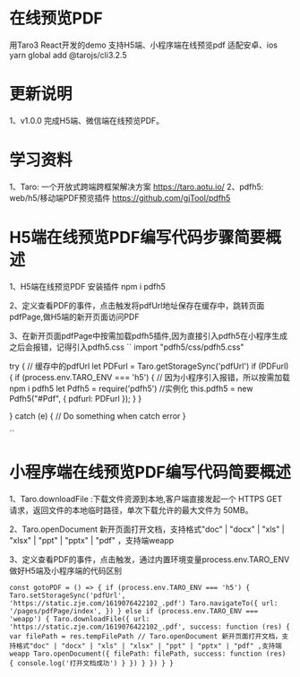 # 在线预览PDF
用Taro3 React开发的demo
支持H5端、小程序端在线预览pdf
适配安卓、ios
yarn global add @tarojs/cli3.2.5
# 更新说明
1、v1.0.0  完成H5端、微信端在线预览PDF。

# 学习资料
1、Taro: 一个开放式跨端跨框架解决方案 <https://taro.aotu.io/>
2、pdfh5: web/h5/移动端PDF预览插件 <https://github.com/gjTool/pdfh5>

# H5端在线预览PDF编写代码步骤简要概述
1、H5端在线预览PDF
安装插件 npm i pdfh5

2、定义查看PDF的事件，点击触发将pdfUrl地址保存在缓存中，跳转页面pdfPage,做H5端的新开页面访问PDF

3、在新开页面pdfPage中按需加载pdfh5插件,因为直接引入pdfh5在小程序生成之后会报错，记得引入pdfh5.css
``
import "pdfh5/css/pdfh5.css"

try {
  // 缓存中的pdfUrl
  let PDFurl = Taro.getStorageSync('pdfUrl')
  if (PDFurl) {
    if (process.env.TARO_ENV === 'h5') {
      // 因为小程序引入报错，所以按需加载 npm i pdfh5
      let Pdfh5 = require('pdfh5')
      //实例化
      this.pdfh5 = new Pdfh5("#Pdf", {
        pdfurl: PDFurl
      });
    }
  }

} catch (e) {
  // Do something when catch error
}


<View className='PdfCss' id="Pdf"></View>

``

# 小程序端在线预览PDF编写代码简要概述
1、Taro.downloadFile :下载文件资源到本地,客户端直接发起一个 HTTPS GET 请求，返回文件的本地临时路径，单次下载允许的最大文件为 50MB。

2、Taro.openDocument 新开页面打开文档，支持格式"doc" | "docx" | "xls" | "xlsx" | "ppt" | "pptx" | "pdf" ，支持端weapp

3、定义查看PDF的事件，点击触发，通过内置环境变量process.env.TARO_ENV做好H5端及小程序端的代码区别

``
const gotoPDF = () => {
    if (process.env.TARO_ENV === 'h5') {
      Taro.setStorageSync('pdfUrl', 'https://static.zje.com/1619076422102_.pdf')
      Taro.navigateTo({
        url: '/pages/pdfPage/index',
      })
    } else if (process.env.TARO_ENV === 'weapp') {
      Taro.downloadFile({
        url: 'https://static.zje.com/1619076422102_.pdf',
        success: function (res) {
          var filePath = res.tempFilePath
          // Taro.openDocument 新开页面打开文档，支持格式"doc" | "docx" | "xls" | "xlsx" | "ppt" | "pptx" | "pdf" ,支持端weapp
          Taro.openDocument({
            filePath: filePath,
            success: function (res) {
              console.log('打开文档成功')
            }
          })
        }
      })
    }
  }
 ``
